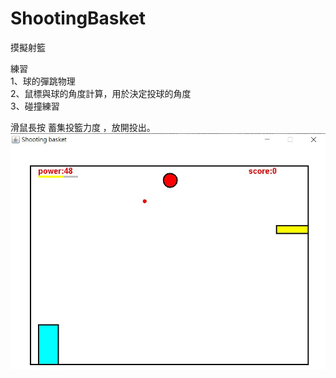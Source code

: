 # ShootingBasket
摸擬射籃

練習  
1、球的彈跳物理  
2、鼠標與球的角度計算，用於決定投球的角度  
3、碰撞練習  

滑鼠長按 蓄集投籃力度 ，放開投出。
![image](https://github.com/wnqui/ShootingBasket/blob/master/shoot%20basketball.jpg)
